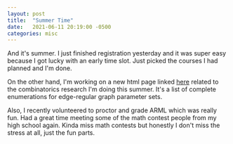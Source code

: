 ```yaml
---
layout: post
title:  "Summer Time"
date:   2021-06-11 20:19:00 -0500
categories: misc
---
```


And it's summer. I just finished registration yesterday and it was super easy because I got lucky with an early time slot. Just picked the courses I had planned and I'm done. 

On the other hand, I'm working on a new html page linked <a href="https://itangdav.github.io/DatabaseOfERGs">here</a> related to the combinatorics research I'm doing this summer. It's a list of complete enumerations for edge-regular graph parameter sets. 

Also, I recently volunteered to proctor and grade ARML which was really fun. Had a great time meeting some of the math contest people from my high school again. Kinda miss math contests but honestly I don't miss the stress at all, just the fun parts. 